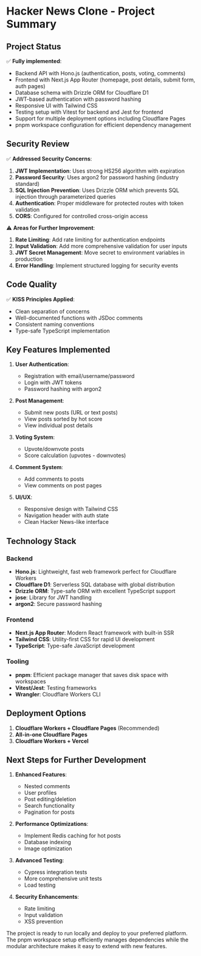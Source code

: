 # Hacker News Clone - Project Summary

## Project Status

✅ **Fully implemented**:
- Backend API with Hono.js (authentication, posts, voting, comments)
- Frontend with Next.js App Router (homepage, post details, submit form, auth pages)
- Database schema with Drizzle ORM for Cloudflare D1
- JWT-based authentication with password hashing
- Responsive UI with Tailwind CSS
- Testing setup with Vitest for backend and Jest for frontend
- Support for multiple deployment options including Cloudflare Pages
- pnpm workspace configuration for efficient dependency management

## Security Review

✅ **Addressed Security Concerns**:
1. **JWT Implementation**: Uses strong HS256 algorithm with expiration
2. **Password Security**: Uses argon2 for password hashing (industry standard)
3. **SQL Injection Prevention**: Uses Drizzle ORM which prevents SQL injection through parameterized queries
4. **Authentication**: Proper middleware for protected routes with token validation
5. **CORS**: Configured for controlled cross-origin access

⚠️ **Areas for Further Improvement**:
1. **Rate Limiting**: Add rate limiting for authentication endpoints
2. **Input Validation**: Add more comprehensive validation for user inputs
3. **JWT Secret Management**: Move secret to environment variables in production
4. **Error Handling**: Implement structured logging for security events

## Code Quality

✅ **KISS Principles Applied**:
- Clean separation of concerns
- Well-documented functions with JSDoc comments
- Consistent naming conventions
- Type-safe TypeScript implementation

## Key Features Implemented

1. **User Authentication**:
   - Registration with email/username/password
   - Login with JWT tokens
   - Password hashing with argon2

2. **Post Management**:
   - Submit new posts (URL or text posts)
   - View posts sorted by hot score
   - View individual post details

3. **Voting System**:
   - Upvote/downvote posts
   - Score calculation (upvotes - downvotes)

4. **Comment System**:
   - Add comments to posts
   - View comments on post pages

5. **UI/UX**:
   - Responsive design with Tailwind CSS
   - Navigation header with auth state
   - Clean Hacker News-like interface

## Technology Stack

### Backend
- **Hono.js**: Lightweight, fast web framework perfect for Cloudflare Workers
- **Cloudflare D1**: Serverless SQL database with global distribution
- **Drizzle ORM**: Type-safe ORM with excellent TypeScript support
- **jose**: Library for JWT handling
- **argon2**: Secure password hashing

### Frontend
- **Next.js App Router**: Modern React framework with built-in SSR
- **Tailwind CSS**: Utility-first CSS for rapid UI development
- **TypeScript**: Type-safe JavaScript development

### Tooling
- **pnpm**: Efficient package manager that saves disk space with workspaces
- **Vitest/Jest**: Testing frameworks
- **Wrangler**: Cloudflare Workers CLI

## Deployment Options

1. **Cloudflare Workers + Cloudflare Pages** (Recommended)
2. **All-in-one Cloudflare Pages** 
3. **Cloudflare Workers + Vercel**

## Next Steps for Further Development

1. **Enhanced Features**:
   - Nested comments
   - User profiles
   - Post editing/deletion
   - Search functionality
   - Pagination for posts

2. **Performance Optimizations**:
   - Implement Redis caching for hot posts
   - Database indexing
   - Image optimization

3. **Advanced Testing**:
   - Cypress integration tests
   - More comprehensive unit tests
   - Load testing

4. **Security Enhancements**:
   - Rate limiting
   - Input validation
   - XSS prevention

The project is ready to run locally and deploy to your preferred platform. The pnpm workspace setup efficiently manages dependencies while the modular architecture makes it easy to extend with new features.